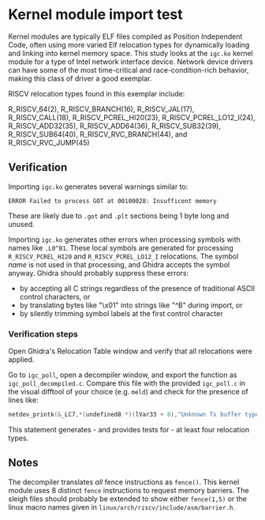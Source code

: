 # Kernel module import test

Kernel modules are typically ELF files compiled as Position Independent Code, often using more varied Elf relocation types
for dynamically loading and linking into kernel memory space.  This study looks at the `igc.ko` kernel module for a type
of Intel network interface device.  Network device drivers can have some of the most time-critical and race-condition-rich
behavior, making this class of driver a good exemplar.

RISCV relocation types found in this exemplar include:

  R_RISCV_64(2), R_RISCV_BRANCH(16), R_RISCV_JAL(17), R_RISCV_CALL(18), R_RISCV_PCREL_HI20(23), R_RISCV_PCREL_LO12_I(24),
  R_RISCV_ADD32(35), R_RISCV_ADD64(36), R_RISCV_SUB32(39), R_RISCV_SUB64(40), R_RISCV_RVC_BRANCH(44), and R_RISCV_RVC_JUMP(45)


## Verification

Importing `igc.ko` generates several warnings similar to:

    ERROR Failed to process GOT at 00100028: Insufficent memory

These are likely due to `.got` and `.plt` sections being 1 byte long and unused.

Importing `igc.ko` generates other errors when processing symbols with names like `.L0^B1`.  These local symbols are
generated for  processing `R_RISCV_PCREL_HI20` and `R_RISCV_PCREL_LO12_I` relocations.  The symbol *name* is not
used in that processing, and Ghidra accepts the symbol anyway.  Ghidra should probably suppress these errors:

* by accepting all C strings regardless of the presence of traditional ASCII control characters, or
* by translating bytes like "\x01" into strings like "^B" during import, or
* by silently trimming symbol labels at the first control character

### Verification steps

Open Ghidra's Relocation Table window and verify that all relocations were applied.

Go to `igc_poll`, open a decompiler window, and export the function as `igc_poll_decompiled.c`.  Compare this file with the
provided `igc_poll.c` in the visual difftool of your choice (e.g. `meld`) and check for the presence of lines
like:

```c
netdev_printk(&_LC7,*(undefined8 *)(lVar33 + 8),"Unknown Tx buffer type\n");
```

This statement generates - and provides tests for - at least four relocation types.

## Notes

The decompiler translates *all* fence instructions as `fence()`.  This kernel module uses 8 distinct `fence` instructions
to request memory barriers.  The sleigh files should probably be extended to show either `fence(1,5)` or the linux macro names
given in `linux/arch/riscv/include/asm/barrier.h`.
